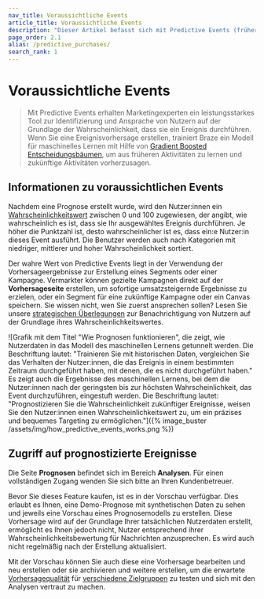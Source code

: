 ```yaml
---
nav_title: Voraussichtliche Events
article_title: Voraussichtliche Events
description: "Dieser Artikel befasst sich mit Predictive Events (früher Predictive Purchases), einem Tool, mit dem Marketingexperten Nutzer auf der Grundlage ihrer Wahrscheinlichkeit, ein Ereignis auszuführen, identifizieren und benachrichtigen können."
page_order: 2.1
alias: /predictive_purchases/
search_rank: 1
---
```


# Voraussichtliche Events

> Mit Predictive Events erhalten Marketingexperten ein leistungsstarkes Tool zur Identifizierung und Ansprache von Nutzern auf der Grundlage der Wahrscheinlichkeit, dass sie ein Ereignis durchführen. Wenn Sie eine Ereignisvorhersage erstellen, trainiert Braze ein Modell für maschinelles Lernen mit Hilfe von [Gradient Boosted Entscheidungsbäumen](https://en.wikipedia.org/wiki/Gradient_boosting), um aus früheren Aktivitäten zu lernen und zukünftige Aktivitäten vorherzusagen.

## Informationen zu voraussichtlichen Events

Nachdem eine Prognose erstellt wurde, wird den Nutzer:innen ein [Wahrscheinlichkeitswert]({{site.baseurl}}/user_guide/brazeai/predictive_suite/predictive_events/prediction_analytics/#purchase_score) zwischen 0 und 100 zugewiesen, der angibt, wie wahrscheinlich es ist, dass sie Ihr ausgewähltes Ereignis durchführen. Je höher die Punktzahl ist, desto wahrscheinlicher ist es, dass ein:e Nutzer:in dieses Event ausführt. Die Benutzer werden auch nach Kategorien mit niedriger, mittlerer und hoher Wahrscheinlichkeit sortiert.

Der wahre Wert von Predictive Events liegt in der Verwendung der Vorhersageergebnisse zur Erstellung eines Segments oder einer Kampagne. Vermarkter können gezielte Kampagnen direkt auf der **Vorhersageseite** erstellen, um sofortige umsatzsteigernde Ergebnisse zu erzielen, oder ein Segment für eine zukünftige Kampagne oder ein Canvas speichern. Sie wissen nicht, wen Sie zuerst ansprechen sollen? Lesen Sie unsere [strategischen Überlegungen]({{site.baseurl}}/user_guide/brazeai/predictive_suite/predictive_events/messaging_users/#strategy) zur Benachrichtigung von Nutzern auf der Grundlage ihres Wahrscheinlichkeitswertes.

\![Grafik mit dem Titel "Wie Prognosen funktionieren", die zeigt, wie Nutzerdaten in das Modell des maschinellen Lernens getunnelt werden. Die Beschriftung lautet: "Trainieren Sie mit historischen Daten, vergleichen Sie das Verhalten der Nutzer:innen, die das Ereignis in einem bestimmten Zeitraum durchgeführt haben, mit denen, die es nicht durchgeführt haben." Es zeigt auch die Ergebnisse des maschinellen Lernens, bei dem die Nutzer:innen nach der geringsten bis zur höchsten Wahrscheinlichkeit, das Event durchzuführen, eingestuft werden. Die Beschriftung lautet: "Prognostizieren Sie die Wahrscheinlichkeit zukünftiger Ereignisse, weisen Sie den Nutzer:innen einen Wahrscheinlichkeitswert zu, um ein präzises und bequemes Targeting zu ermöglichen."]({% image_buster /assets/img/how_predictive_events_works.png %})

## Zugriff auf prognostizierte Ereignisse

Die Seite **Prognosen** befindet sich im Bereich **Analysen**. Für einen vollständigen Zugang wenden Sie sich bitte an Ihren Kundenbetreuer.

Bevor Sie dieses Feature kaufen, ist es in der Vorschau verfügbar. Dies erlaubt es Ihnen, eine Demo-Prognose mit synthetischen Daten zu sehen und jeweils eine Vorschau eines Prognosemodells zu erstellen. Diese Vorhersage wird auf der Grundlage Ihrer tatsächlichen Nutzerdaten erstellt, ermöglicht es Ihnen jedoch nicht, Nutzer entsprechend ihrer Wahrscheinlichkeitsbewertung für Nachrichten anzusprechen. Es wird auch nicht regelmäßig nach der Erstellung aktualisiert.

Mit der Vorschau können Sie auch diese eine Vorhersage bearbeiten und neu erstellen oder sie archivieren und weitere erstellen, um die erwartete [Vorhersagequalität]({{site.baseurl}}/user_guide/brazeai/predictive_suite/predictive_events/prediction_analytics/#prediction_quality) für [verschiedene Zielgruppen]({{site.baseurl}}/user_guide/brazeai/predictive_suite/predictive_events/creating_an_event_prediction/#audience) zu testen und sich mit den Analysen vertraut zu machen.
